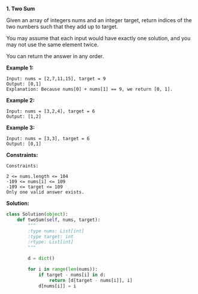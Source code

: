 **1. Two Sum**

Given an array of integers nums and an integer target, return indices of the two numbers such that they add up to target.

You may assume that each input would have exactly one solution, and you may not use the same element twice.

You can return the answer in any order.

**Example 1:**

```
Input: nums = [2,7,11,15], target = 9
Output: [0,1]
Explanation: Because nums[0] + nums[1] == 9, we return [0, 1].
```
**Example 2:**

```
Input: nums = [3,2,4], target = 6
Output: [1,2]
```
**Example 3:**

```
Input: nums = [3,3], target = 6
Output: [0,1]
```
**Constraints:**

```
Constraints:

2 <= nums.length <= 104
-109 <= nums[i] <= 109
-109 <= target <= 109
Only one valid answer exists.
```

**Solution:**

```python
class Solution(object):
    def twoSum(self, nums, target):
        """
        :type nums: List[int]
        :type target: int
        :rtype: List[int]
        """

        d = dict()

        for i in range(len(nums)):
            if target - nums[i] in d:
                return [d[target - nums[i]], i]
            d[nums[i]] = i
        

```
